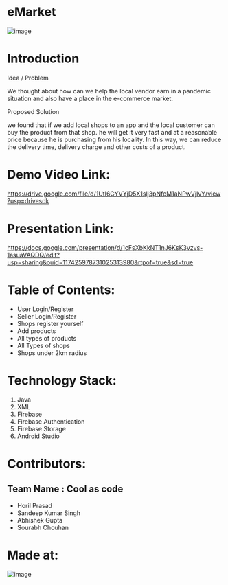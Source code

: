 # eMarket
![image](https://user-images.githubusercontent.com/96302661/164952676-7f7dcbcb-55dc-4317-9093-653c8a952dd2.png)
# Introduction
Idea / Problem

We thought about how can we help the local vendor earn in a pandemic situation and also have a place in the e-commerce market.


Proposed Solution

we found that if we add local shops to an app and the local customer can buy the product from that shop. he will get it very fast and at a reasonable price because he is purchasing from his locality. In this way, we can reduce the delivery time, delivery charge and other costs of a product.
# Demo Video Link:
https://drive.google.com/file/d/1UtI6CYVYjD5X1slj3pNfeM1aNPwVjIvY/view?usp=drivesdk

# Presentation Link:
https://docs.google.com/presentation/d/1cFsXbKkNT1nJ6KsK3vzvs-1asuaVAQDQ/edit?usp=sharing&ouid=117425978731025313980&rtpof=true&sd=true

# Table of Contents:
* User Login/Register
* Seller Login/Register
* Shops register yourself
* Add products
* All types of products
* All Types of shops
* Shops under 2km radius

# Technology Stack:
1. Java
2. XML
3. Firebase
4. Firebase Authentication
5. Firebase Storage
6. Android Studio

# Contributors:
## Team Name : Cool as code

* Horil Prasad
* Sandeep Kumar Singh
* Abhishek Gupta
* Sourabh Chouhan

# Made at:
![image](https://user-images.githubusercontent.com/96302661/164952676-7f7dcbcb-55dc-4317-9093-653c8a952dd2.png)

